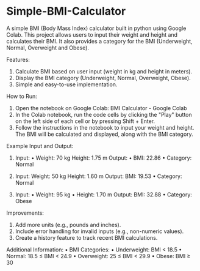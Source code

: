 # Simple-BMI-Calculator
A simple BMI (Body Mass Index) calculator built in python using Google Colab. This project allows users to input their weight and height and calculates their BMI. It also provides a category for the BMI (Underweight, Normal, Overweight and Obese). 

Features:
1. Calculate BMI based on user input (weight in kg and height in meters).
2. Display the BMI category
(Underweight, Normal, Overweight, Obese).
3. Simple and easy-to-use implementation.

How to Run:
1. Open the notebook on Google Colab:
BMI Calculator - Google Colab
2. In the Colab notebook, run the code cells by clicking the "Play" button on the left side of each cell or by pressing Shift + Enter.
3. Follow the instructions in the notebook to input your weight and height. The BMI will be calculated and displayed, along with the BMI category. 

Example Input and Output:
1. Input:
• Weight: 70 kg
Height: 1.75 m
Output:
• BMI: 22.86
• Category: Normal

2. Input:
Weight: 50 kg
Height: 1.60 m
Output:
BMI: 19.53
• Category: Normal

3. Input:
• Weight: 95 kg
• Height: 1.70 m
Output:
BMI: 32.88
• Category: Obese

Improvements:
1. Add more units (e.g., pounds and inches).
2. Include error handling for invalid inputs (e.g., non-numeric values).
3. Create a history feature to track recent BMI calculations.

Additional Information:
• BMI Categories:
• Underweight: BMI < 18.5
• Normal: 18.5 ≤ BMI < 24.9
• Overweight: 25 ≤ BMI < 29.9
• Obese: BMI ≥ 30


